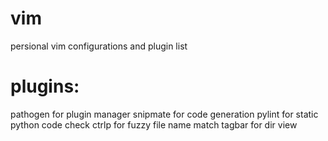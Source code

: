 vim
===

persional vim configurations and plugin list

# plugins:
pathogen for plugin manager
snipmate for code generation
pylint for static python code check
ctrlp for fuzzy file name match
tagbar for dir view
